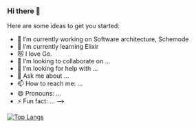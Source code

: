 ### Hi there 👋

Here are some ideas to get you started:

- 🔭 I’m currently working on Software architecture, Schemode
- 🌱 I’m currently learning Elixir
- 😻 I love Go.
- 👯 I’m looking to collaborate on ...
- 🤔 I’m looking for help with ...
- 💬 Ask me about ...
- 📫 How to reach me: ...
- 😄 Pronouns: ...
- ⚡ Fun fact: ...
-->

[![Top Langs](https://github-readme-stats.vercel.app/api/top-langs/?username=Kaikei-e&layout=compact)](https://github.com/anuraghazra/github-readme-stats)
